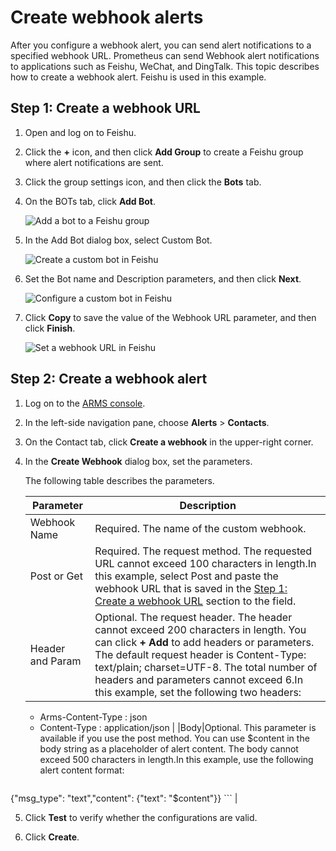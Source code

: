 # Create webhook alerts

After you configure a webhook alert, you can send alert notifications to a specified webhook URL. Prometheus can send Webhook alert notifications to applications such as Feishu, WeChat, and DingTalk. This topic describes how to create a webhook alert. Feishu is used in this example.

## Step 1: Create a webhook URL

1.  Open and log on to Feishu.

2.  Click the **+** icon, and then click **Add Group** to create a Feishu group where alert notifications are sent.

3.  Click the group settings icon, and then click the **Bots** tab.

4.  On the BOTs tab, click **Add Bot**.

    ![Add a bot to a Feishu group](https://static-aliyun-doc.oss-accelerate.aliyuncs.com/assets/img/en-US/2648758061/p201547.png)

5.  In the Add Bot dialog box, select Custom Bot.

    ![Create a custom bot in Feishu](https://static-aliyun-doc.oss-accelerate.aliyuncs.com/assets/img/en-US/2648758061/p201572.png)

6.  Set the Bot name and Description parameters, and then click **Next**.

    ![Configure a custom bot in Feishu](https://static-aliyun-doc.oss-accelerate.aliyuncs.com/assets/img/en-US/2648758061/p201575.png)

7.  Click **Copy** to save the value of the Webhook URL parameter, and then click **Finish**.

    ![Set a webhook URL in Feishu](https://static-aliyun-doc.oss-accelerate.aliyuncs.com/assets/img/en-US/2648758061/p201577.png)


## Step 2: Create a webhook alert

1.  Log on to the [ARMS console](https://arms-intl.console.aliyun.com/).

2.  In the left-side navigation pane, choose **Alerts** \> **Contacts**.

3.  On the Contact tab, click **Create a webhook** in the upper-right corner.

4.  In the **Create Webhook** dialog box, set the parameters.

    The following table describes the parameters.

    |Parameter|Description|
    |---------|-----------|
    |Webhook Name|Required. The name of the custom webhook.|
    |Post or Get|Required. The request method. The requested URL cannot exceed 100 characters in length.In this example, select Post and paste the webhook URL that is saved in the [Step 1: Create a webhook URL](#section_8mt_jx4_e7f) section to the field. |
    |Header and Param|Optional. The request header. The header cannot exceed 200 characters in length. You can click **+ Add** to add headers or parameters. The default request header is Content-Type: text/plain; charset=UTF-8. The total number of headers and parameters cannot exceed 6.In this example, set the following two headers:

    -   Arms-Content-Type : json
    -   Content-Type : application/json |
    |Body|Optional. This parameter is available if you use the post method. You can use $content in the body string as a placeholder of alert content. The body cannot exceed 500 characters in length.In this example, use the following alert content format:

    ```
{"msg_type": "text","content": {"text": "$content"}}
    ``` |

5.  Click **Test** to verify whether the configurations are valid.

6.  Click **Create**.


